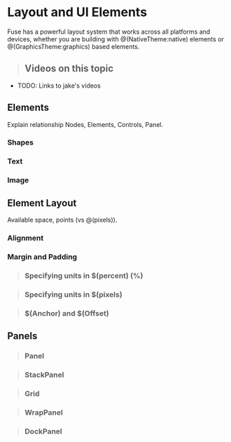 # Layout and UI Elements

Fuse has a powerful layout system that works across all platforms and devices, whether you 
are building with @(NativeTheme:native) elements or @(GraphicsTheme:graphics) based elements.

> ## Videos on this topic

* TODO: Links to jake's videos


## Elements

Explain relationship Nodes, Elements, Controls, Panel.

### Shapes

### Text

### Image


## Element Layout

Available space, points (vs @(pixels)). 

### Alignment

### Margin and Padding

> ### Specifying units in $(percent) (%)

> ### Specifying units in $(pixels)

> ### $(Anchor) and $(Offset)


## Panels

> ### Panel

> ### StackPanel

> ### Grid

> ### WrapPanel

> ### DockPanel